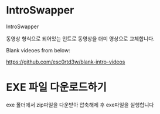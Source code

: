 # IntroSwapper
IntroSwapper


동영상 형식으로 되어있는 인트로 동영상을 더미 영상으로 교체합니다.

Blank videoes from below:

https://github.com/esc0rtd3w/blank-intro-videos


# EXE 파일 다운로드하기

exe 폴더에서 zip파일을 다운받아 압축해제 후 exe파일을 실행합니다
